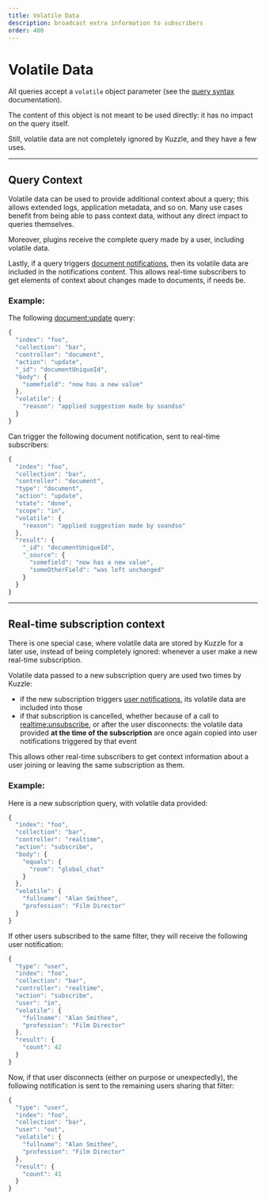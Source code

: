 ```yaml
---
title: Volatile Data
description: broadcast extra information to subscribers
order: 400
---
```


# Volatile Data

All queries accept a `volatile` object parameter (see the [query syntax](/core/1/api/essentials/query-syntax) documentation).

The content of this object is not meant to be used directly: it has no impact on the query itself.

Still, volatile data are not completely ignored by Kuzzle, and they have a few uses.

---

## Query Context

Volatile data can be used to provide additional context about a query; this allows extended logs, application metadata, and so on. Many use cases benefit from being able to pass context data, without any direct impact to queries themselves.

Moreover, plugins receive the complete query made by a user, including volatile data.

Lastly, if a query triggers [document notifications](/core/1/api/essentials/notifications#documents-changes-messages-default), then its volatile data are included in the notifications content. This allows real-time subscribers to get elements of context about changes made to documents, if needs be.

### Example:

The following [document:update](/core/1/api/api-reference/controller-document/update/) query:

```javascript
{
  "index": "foo",
  "collection": "bar",
  "controller": "document",
  "action": "update",
  "_id": "documentUniqueId",
  "body": {
    "somefield": "now has a new value"
  },
  "volatile": {
    "reason": "applied suggestion made by soandso"
  }
}
```

Can trigger the following document notification, sent to real-time subscribers:

```javascript
{
  "index": "foo",
  "collection": "bar",
  "controller": "document",
  "type": "document",
  "action": "update",
  "state": "done",
  "scope": "in",
  "volatile": {
    "reason": "applied suggestion made by soandso"
  },
  "result": {
    "_id": "documentUniqueId",
    "_source": {
      "somefield": "now has a new value",
      "someOtherField": "was left unchanged"
    }
  }
}
```

---

## Real-time subscription context

There is one special case, where volatile data are stored by Kuzzle for a later use, instead of being completely ignored: whenever a user make a new real-time subscription.

Volatile data passed to a new subscription query are used two times by Kuzzle:

- if the new subscription triggers [user notifications](/core/1/api/essentials/notifications#user-events-default), its volatile data are included into those
- if that subscription is cancelled, whether because of a call to [realtime:unsubscribe](/core/1/api/api-reference/controller-realtime/unsubscribe/), or after the user disconnects: the volatile data provided **at the time of the subscription** are once again copied into user notifications triggered by that event

This allows other real-time subscribers to get context information about a user joining or leaving the same subscription as them.

### Example:

Here is a new subscription query, with volatile data provided:

```javascript
{
  "index": "foo",
  "collection": "bar",
  "controller": "realtime",
  "action": "subscribe",
  "body": {
    "equals": {
      "room": "global_chat"
    }
  },
  "volatile": {
    "fullname": "Alan Smithee",
    "profession": "Film Director"
  }
}
```

If other users subscribed to the same filter, they will receive the following user notification:

```javascript
{
  "type": "user",
  "index": "foo",
  "collection": "bar",
  "controller": "realtime",
  "action": "subscribe",
  "user": "in",
  "volatile": {
    "fullname": "Alan Smithee",
    "profession": "Film Director"
  },
  "result": {
    "count": 42
  }
}
```

Now, if that user disconnects (either on purpose or unexpectedly), the following notification is sent to the remaining users sharing that filter:

```javascript
{
  "type": "user",
  "index": "foo",
  "collection": "bar",
  "user": "out",
  "volatile": {
    "fullname": "Alan Smithee",
    "profession": "Film Director"
  },
  "result": {
    "count": 41
  }
}
```
